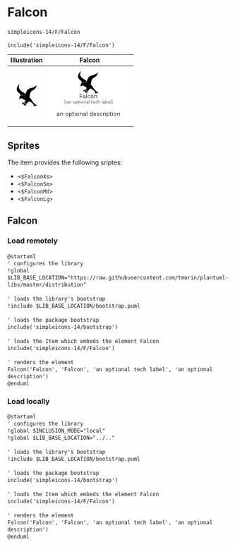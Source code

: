 # Falcon


```text
simpleicons-14/F/Falcon
```

```text
include('simpleicons-14/F/Falcon')
```



| Illustration | Falcon |
| :---: | :---: |
| ![illustration for Illustration](../../simpleicons-14/F/Falcon.png) | ![illustration for Falcon](../../simpleicons-14/F/Falcon.Local.png) |



## Sprites
The item provides the following sriptes:

- `<$FalconXs>`
- `<$FalconSm>`
- `<$FalconMd>`
- `<$FalconLg>`





## Falcon

### Load remotely
```plantuml
@startuml
' configures the library
!global $LIB_BASE_LOCATION="https://raw.githubusercontent.com/tmorin/plantuml-libs/master/distribution"

' loads the library's bootstrap
!include $LIB_BASE_LOCATION/bootstrap.puml

' loads the package bootstrap
include('simpleicons-14/bootstrap')

' loads the Item which embeds the element Falcon
include('simpleicons-14/F/Falcon')

' renders the element
Falcon('Falcon', 'Falcon', 'an optional tech label', 'an optional description')
@enduml
```

### Load locally
```plantuml
@startuml
' configures the library
!global $INCLUSION_MODE="local"
!global $LIB_BASE_LOCATION="../.."

' loads the library's bootstrap
!include $LIB_BASE_LOCATION/bootstrap.puml

' loads the package bootstrap
include('simpleicons-14/bootstrap')

' loads the Item which embeds the element Falcon
include('simpleicons-14/F/Falcon')

' renders the element
Falcon('Falcon', 'Falcon', 'an optional tech label', 'an optional description')
@enduml
```

